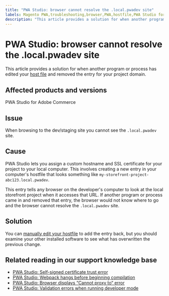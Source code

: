 ```yaml
---
title: "PWA Studio: browser cannot resolve the .local.pwadev site"
labels: Magento PWA,troubleshooting,browser,PWA,hostfile,PWA Studio for Adobe Commerce
description: "This article provides a solution for when another program or process has edited your [host file](https://en.wikipedia.org/wiki/Hosts_(file)) and removed the entry for your project domain."
---
```


# PWA Studio: browser cannot resolve the .local.pwadev site

This article provides a solution for when another program or process has edited your [host file](https://en.wikipedia.org/wiki/Hosts_(file)) and removed the entry for your project domain.

## Affected products and versions

PWA Studio for Adobe Commerce

## Issue

When browsing to the dev/staging site you cannot see the `.local.pwadev` site.

## Cause

PWA Studio lets you assign a custom hostname and SSL certificate for your project to your local computer. This involves creating a new entry in your computer's hostfile that looks something like `my-storefront-project-abc123.local.pwadev`.

This entry tells any browser on the developer's computer to look at the local storefront project when it accesses that URL. If another program or process came in and removed that entry, the browser would not know where to go and the browser cannot resolve the `.local.pwadev` site.

## Solution

You can [manually edit your hostfile](https://support.rackspace.com/how-to/modify-your-hosts-file/) to add the entry back, but you should examine your other installed software to see what has overwritten the previous change.

## Related reading in our support knowledge base

* [PWA Studio: Self-signed certificate trust error](https://support.magento.com/hc/en-us/articles/360038973172)
* [PWA Studio: Webpack hangs before beginning compilation](https://support.magento.com/hc/en-us/articles/360039475011)
* [PWA Studio: Browser displays “Cannot proxy to“ error](https://support.magento.com/hc/en-us/articles/360036581232)
* [PWA Studio: Validation errors when running developer mode](https://support.magento.com/hc/en-us/articles/360036928811)